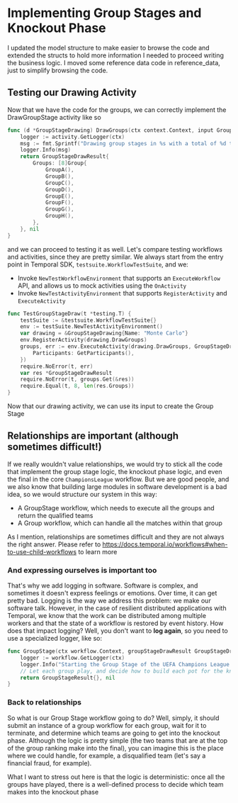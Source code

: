 # Implementing Group Stages and Knockout Phase

I updated the model structure to make easier to browse the code and extended the structs to hold more information I 
needed to proceed writing the business logic. I moved some reference data code in reference_data, just to simplify 
browsing the code.

## Testing our Drawing Activity

Now that we have the code for the groups, we can correctly implement the DrawGroupStage activity like so

```go
func (d *GroupStageDrawing) DrawGroups(ctx context.Context, input GroupStageDrawInput) (GroupStageDrawResult, error) {
	logger := activity.GetLogger(ctx)
	msg := fmt.Sprintf("Drawing group stages in %s with a total of %d teams", d.Name, input.Participants.TeamCount())
	logger.Info(msg)
	return GroupStageDrawResult{
		Groups: [8]Group{
			GroupA(),
			GroupB(),
			GroupC(),
			GroupD(),
			GroupE(),
			GroupF(),
			GroupG(),
			GroupH(),
		},
	}, nil
}
```

and we can proceed to testing it as well. Let's compare testing workflows and activities, since they are pretty similar.
We always start from the entry point in Temporal SDK, `testsuite.WorkflowTestSuite`, and we:
 - Invoke `NewTestWorkflowEnvironment` that supports an `ExecuteWorkflow` API, and allows us to mock activities using the 
`OnActivity`
 - Invoke `NewTestActivityEnvironment` that supports `RegisterActivity` and `ExecuteActivity`


```go
func TestGroupStageDraw(t *testing.T) {
	testSuite := &testsuite.WorkflowTestSuite{}
	env := testSuite.NewTestActivityEnvironment()
	var drawing = &GroupStageDrawing{Name: "Monte Carlo"}
	env.RegisterActivity(drawing.DrawGroups)
	groups, err := env.ExecuteActivity(drawing.DrawGroups, GroupStageDrawInput{
		Participants: GetParticipants(),
	})
	require.NoError(t, err)
	var res *GroupStageDrawResult
	require.NoError(t, groups.Get(&res))
	require.Equal(t, 8, len(res.Groups))
}
```

Now that our drawing activity, we can use its input to create the Group Stage

## Relationships are important (although sometimes difficult!)

If we really wouldn't value relationships, we would try to stick all the code that implement the group stage logic,
the knockout phase logic, and even the final in the core `ChampionsLeague` workflow. But we are good people, and we also
know that building large modules in software development is a bad idea, so we would structure our system in this way:
- A GroupStage workflow, which needs to execute all the groups and return the qualified teams
- A Group workflow, which can handle all the matches within that group

As I mention, relationships are sometimes difficult and they are not always the right answer. Please refer to
https://docs.temporal.io/workflows#when-to-use-child-workflows to learn more

### And expressing ourselves is important too

That's why we add logging in software. Software is complex, and sometimes it doesn't express feelings or emotions. Over
time, it can get pretty bad. Logging is the way we address this problem: we make our software talk. However, in the case
of resilient distributed applications with Temporal, we know that the work can be distributed among multiple workers and
that the state of a workflow is restored by event history. How does that impact logging? Well, you don't want to 
**log again**, so you need to use a specialized logger, like so:

```go
func GroupStage(ctx workflow.Context, groupStageDrawResult GroupStageDrawResult) (GroupStageResult, error) {
    logger := workflow.GetLogger(ctx)
    logger.Info("Starting the Group Stage of the UEFA Champions League 2022/2023")
    // Let each group play, and decide how to build each pot for the knockout phase drawing
    return GroupStageResult{}, nil
}
```

### Back to relationships 

So what is our Group Stage workflow going to do? Well, simply, it should submit an instance of a group workflow for each
group, wait for it to terminate, and determine which teams are going to get into the knockout phase. Although the logic
 is pretty simple (the two teams that are at the top of the group ranking make into the final), you can imagine this
is the place where we could handle, for example, a disqualified team (let's say a financial fraud, for example).

What I want to stress out here is that the logic is deterministic: once all the groups have played, there is a 
well-defined process to decide which team makes into the knockout phase
